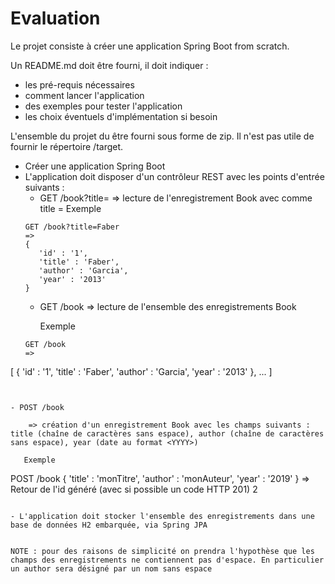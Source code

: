 # Evaluation

Le projet consiste à créer une application Spring Boot from scratch.

Un README.md doit être fourni, il doit indiquer :
- les pré-requis nécessaires
- comment lancer l'application
- des exemples pour tester l'application
- les choix éventuels d'implémentation si besoin

L'ensemble du projet du être fourni sous forme de zip. Il n'est pas utile de fournir le répertoire /target.

- Créer une application Spring Boot
- L'application doit disposer d'un contrôleur REST avec les points d'entrée suivants :
  - GET /book?title=<monTitre> 
      => lecture de l'enregistrement Book avec comme title = <monTitre>
      Exemple 
  ```
  GET /book?title=Faber
  =>
  {
     'id' : '1',
     'title' : 'Faber',
     'author' : 'Garcia',
     'year' : '2013'
  }
  ```
  - GET /book
      => lecture de l'ensemble des enregistrements Book
  
      Exemple 
  ```
  GET /book
  =>
 [ {
     'id' : '1',
     'title' : 'Faber',
     'author' : 'Garcia',
     'year' : '2013'
  },
  ...
  ]
  ```
  
  
  - POST /book
 
      => création d'un enregistrement Book avec les champs suivants : title (chaîne de caractères sans espace), author (chaîne de caractères sans espace), year (date au format <YYYY>)
 
     Exemple 
 ```
  POST /book
  { 'title' : 'monTitre',
     'author' : 'monAuteur',
     'year' : '2019'
     }
  => Retour de l'id généré (avec si possible un code HTTP 201)
   2  
 ```
 
- L'application doit stocker l'ensemble des enregistrements dans une base de données H2 embarquée, via Spring JPA  


NOTE : pour des raisons de simplicité on prendra l'hypothèse que les champs des enregistrements ne contiennent pas d'espace. En particulier un author sera désigné par un nom sans espace
